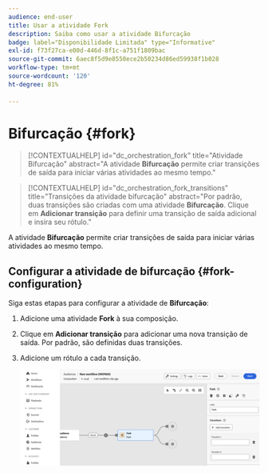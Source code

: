 ```yaml
---
audience: end-user
title: Usar a atividade Fork
description: Saiba como usar a atividade Bifurcação
badge: label="Disponibilidade Limitada" type="Informative"
exl-id: f73f27ca-e00d-446d-8f1c-a751f1809bac
source-git-commit: 6aec8f5d9e8550ece2b50234d86ed59938f1b028
workflow-type: tm+mt
source-wordcount: '120'
ht-degree: 81%

---
```


# Bifurcação {#fork}

>[!CONTEXTUALHELP]
>id="dc_orchestration_fork"
>title="Atividade Bifurcação"
>abstract="A atividade **Bifurcação** permite criar transições de saída para iniciar várias atividades ao mesmo tempo."

>[!CONTEXTUALHELP]
>id="dc_orchestration_fork_transitions"
>title="Transições da atividade bifurcação"
>abstract="Por padrão, duas transições são criadas com uma atividade **Bifurcação**. Clique em **Adicionar transição** para definir uma transição de saída adicional e insira seu rótulo."

A atividade **Bifurcação** permite criar transições de saída para iniciar várias atividades ao mesmo tempo.

## Configurar a atividade de bifurcação {#fork-configuration}

Siga estas etapas para configurar a atividade de **Bifurcação**:

1. Adicione uma atividade **Fork** à sua composição.
1. Clique em **Adicionar transição** para adicionar uma nova transição de saída. Por padrão, são definidas duas transições.
1. Adicione um rótulo a cada transição.

   ![](../assets/fork.png)
